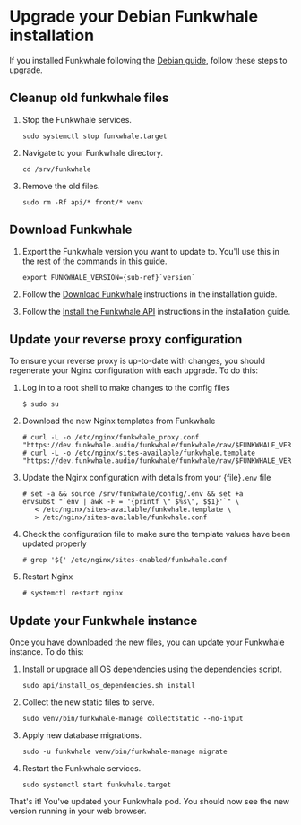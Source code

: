 # Upgrade your Debian Funkwhale installation

If you installed Funkwhale following the [Debian guide](../installation/debian.md), follow these steps to upgrade.

## Cleanup old funkwhale files

1. Stop the Funkwhale services.

   ```{code-block} sh
   sudo systemctl stop funkwhale.target
   ```

2. Navigate to your Funkwhale directory.

   ```{code-block} sh
   cd /srv/funkwhale
   ```

3. Remove the old files.

   ```{code-block} sh
   sudo rm -Rf api/* front/* venv
   ```

## Download Funkwhale

1. Export the Funkwhale version you want to update to. You'll use this in the rest of the commands in this guide.

   ```{parsed-literal}
   export FUNKWHALE_VERSION={sub-ref}`version`
   ```

2. Follow the [Download Funkwhale](../installation/debian.md#3-download-funkwhale) instructions in the installation guide.
3. Follow the [Install the Funkwhale API](../installation/debian.md#4-install-the-funkwhale-api) instructions in the installation guide.


## Update your reverse proxy configuration

To ensure your reverse proxy is up-to-date with changes, you should regenerate your Nginx configuration with each upgrade. To do this:

1. Log in to a root shell to make changes to the config files

   ```console
   $ sudo su
   ```

2. Download the new Nginx templates from Funkwhale

   ```console
   # curl -L -o /etc/nginx/funkwhale_proxy.conf "https://dev.funkwhale.audio/funkwhale/funkwhale/raw/$FUNKWHALE_VERSION/deploy/funkwhale_proxy.conf"
   # curl -L -o /etc/nginx/sites-available/funkwhale.template "https://dev.funkwhale.audio/funkwhale/funkwhale/raw/$FUNKWHALE_VERSION/deploy/nginx.template"
   ```

3. Update the Nginx configuration with details from your {file}`.env` file

   ```console
   # set -a && source /srv/funkwhale/config/.env && set +a
   envsubst "`env | awk -F = '{printf \" $%s\", $$1}'`" \
      < /etc/nginx/sites-available/funkwhale.template \
      > /etc/nginx/sites-available/funkwhale.conf
   ```

4. Check the configuration file to make sure the template values have been updated properly

   ```console
   # grep '${' /etc/nginx/sites-enabled/funkwhale.conf
   ```

5. Restart Nginx

   ```console
   # systemctl restart nginx
   ```


## Update your Funkwhale instance

Once you have downloaded the new files, you can update your Funkwhale instance. To do this:

1. Install or upgrade all OS dependencies using the dependencies script.

   ```{code-block} sh
   sudo api/install_os_dependencies.sh install
   ```

2. Collect the new static files to serve.

   ```{code-block} sh
   sudo venv/bin/funkwhale-manage collectstatic --no-input
   ```

3. Apply new database migrations.

   ```{code-block} sh
   sudo -u funkwhale venv/bin/funkwhale-manage migrate
   ```

4. Restart the Funkwhale services.

   ```{code-block} sh
   sudo systemctl start funkwhale.target
   ```

That's it! You've updated your Funkwhale pod. You should now see the new version running in your web browser.
